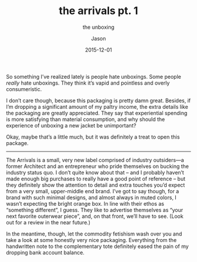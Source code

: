 ﻿---
layout: post
title:  "the arrivals pt. 1"
subtitle: "the unboxing"
date: 2015-12-01
categories: style
coverphoto: true
color: b0340e
author: Jason
---
So something I’ve realized lately is people hate unboxings. Some people *really* hate unboxings. They think it’s vapid and pointless and overly consumeristic.

I don’t care though, because this packaging is pretty damn great.  Besides, if I’m dropping a significant amount of my paltry income, the extra details like the packaging are greatly appreciated. They say that experiential spending is more satisfying than material consumption, and why should the experience of unboxing a new jacket be unimportant?

Okay, maybe that’s a little much, but it was definitely a treat to open this package.

___

The Arrivals is a small, very new label comprised of industry outsiders—a former Architect and an entrepreneur who pride themselves on bucking the industry status quo. I don’t quite know about that – and I probably haven’t made enough big purchases to really have a good point of reference – but they definitely show the attention to detail and extra touches you’d expect from a very small, upper-middle end brand.
I’ve got to say though, for a brand with such minimal designs, and almost always in muted colors, I wasn’t expecting the bright orange box. In line with their ethos as “something different”, I guess. 
They like to advertise themselves as “your next favorite outerwear piece”, and, on that front, we’ll have to see. (Look out for a review in the near future.) 

In the meantime, though, let the commodity fetishism wash over you and take a look at some honestly very nice packaging. Everything from the handwritten note to the complementary tote definitely eased the pain of my dropping bank account balance.
